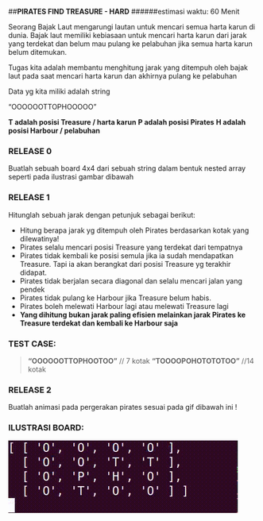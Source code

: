 ##**PIRATES FIND TREASURE - HARD**
######estimasi waktu: 60 Menit

Seorang Bajak Laut mengarungi lautan untuk mencari semua harta karun di dunia.
Bajak laut memiliki kebiasaan untuk mencari harta karun dari jarak yang terdekat dan belum mau pulang ke pelabuhan jika semua harta karun belum ditemukan.

Tugas kita adalah membantu menghitung jarak yang ditempuh oleh bajak laut pada saat mencari harta karun dan akhirnya pulang ke pelabuhan

Data yg kita miliki adalah string

“OOOOOOTTOPHOOOOO”

**T adalah posisi Treasure / harta karun**
**P adalah posisi Pirates**
**H adalah posisi Harbour / pelabuhan**



### RELEASE 0
Buatlah sebuah board 4x4 dari sebuah string dalam bentuk nested array seperti pada ilustrasi gambar dibawah 


### RELEASE 1
Hitunglah sebuah jarak dengan petunjuk sebagai berikut: 
* Hitung berapa jarak yg ditempuh oleh Pirates berdasarkan kotak yang dilewatinya!
* Pirates selalu mencari posisi Treasure yang terdekat dari tempatnya
* Pirates tidak kembali ke posisi semula jika ia sudah mendapatkan Treasure. Tapi ia akan berangkat dari posisi Treasure yg terakhir didapat.
* Pirates tidak berjalan secara diagonal dan selalu mencari jalan yang pendek
* Pirates tidak pulang ke Harbour jika Treasure belum habis.
* Pirates boleh melewati Harbour lagi atau melewati Treasure lagi
* **Yang dihitung bukan jarak paling efisien melainkan jarak Pirates ke Treasure terdekat dan kembali ke Harbour saja**
### TEST CASE:
>**“OOOOOOTTOPHOOTOO”** // 7 kotak
>**“TOOOOPOHOTOTOTOO”** //14 kotak


### RELEASE 2
Buatlah animasi pada pergerakan pirates sesuai pada gif dibawah ini !

### ILUSTRASI BOARD:
![Image of Piratehunt](./example.gif)

